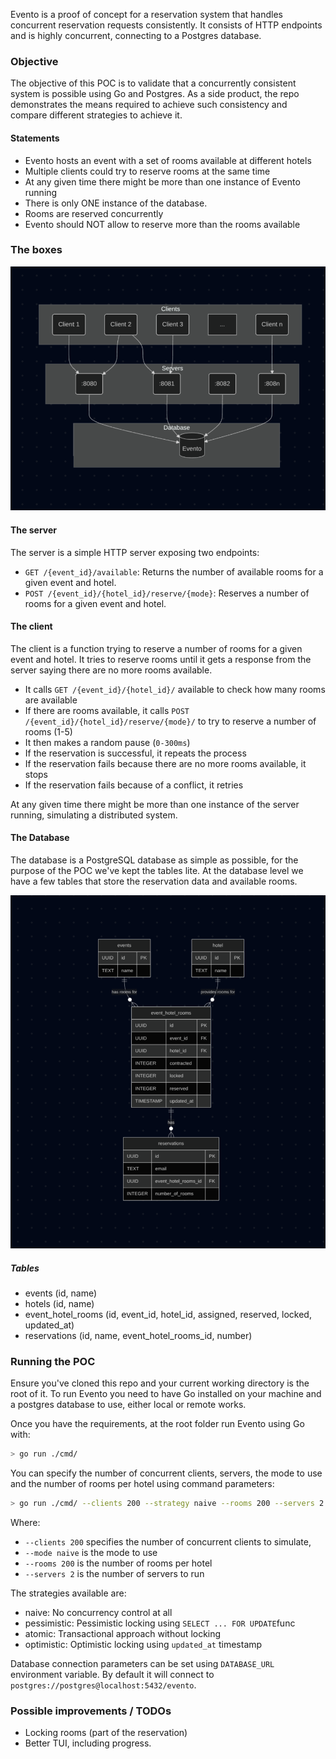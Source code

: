 Evento is a proof of concept for a reservation system that handles concurrent reservation requests consistently. It consists of HTTP endpoints and is highly concurrent, connecting to a Postgres database.

### Objective
The objective of this POC is to validate that a concurrently consistent system is possible using Go and Postgres. As a side product, the repo demonstrates the means required to achieve such consistency and compare different strategies to achieve it.

#### Statements
- Evento hosts an event with a set of rooms available at different hotels
- Multiple clients could try to reserve rooms at the same time
- At any given time there might be more than one instance of Evento running
- There is only ONE instance of the database.
- Rooms are reserved concurrently
- Evento should NOT allow to reserve more than the rooms available

### The boxes
[![Boxes](boxes.png)](boxes.png)

#### The server
The server is a simple  HTTP server exposing two endpoints:
- `GET /{event_id}/available`: Returns the number of available rooms for a given event and hotel.
- `POST /{event_id}/{hotel_id}/reserve/{mode}`: Reserves a number of rooms for a given event and hotel.

#### The client
The client is a function trying to reserve a number of rooms for a given event and hotel. It tries to reserve rooms until it gets a response from the server saying there are no more rooms available.

- It calls `GET /{event_id}/{hotel_id}/` available to check how many rooms are available
- If there are rooms available, it calls `POST /{event_id}/{hotel_id}/reserve/{mode}/` to try to reserve a number of rooms (1-5)
- It then makes a random pause (`0-300ms`)
- If the reservation is successful, it repeats the process
- If the reservation fails because there are no more rooms available, it stops
- If the reservation fails because of a conflict, it retries

At any given time there might be more than one instance of the server running, simulating a distributed system.

#### The Database
The database is a PostgreSQL database as simple as possible, for the purpose of the POC we've kept the tables lite. At the database level we have a few tables that store the reservation data and available rooms.

[![ERD](erd.png)](erd.png)

##### Tables
- events (id, name)
- hotels (id, name)
- event_hotel_rooms (id, event_id, hotel_id, assigned, reserved, locked, updated_at)
- reservations (id, name, event_hotel_rooms_id, number)


### Running the POC

Ensure you've cloned this repo and your current working directory is the root of it. To run Evento you need to have Go installed on your machine and a postgres database to use, either local or remote works.

Once you have the requirements, at the root folder run Evento using Go with:
```sh
> go run ./cmd/
```

You can specify the number of concurrent clients, servers, the mode to use and the number of rooms per hotel using command parameters:

```sh
> go run ./cmd/ --clients 200 --strategy naive --rooms 200 --servers 2
```

Where:
- `--clients 200` specifies the number of concurrent clients to simulate,
- `--mode naive` is the mode to use
- `--rooms 200` is the number of rooms per hotel
- `--servers 2` is the number of servers to run

The strategies available are:
- naive: No concurrency control at all
- pessimistic: Pessimistic locking using `SELECT ... FOR UPDATE`func
- atomic: Transactional approach without locking
- optimistic: Optimistic locking using `updated_at` timestamp

Database connection parameters can be set using `DATABASE_URL` environment variable. By default it will connect to `postgres://postgres@localhost:5432/evento`.
### Possible improvements / TODOs

- Locking rooms (part of the reservation)
- Better TUI, including progress.
